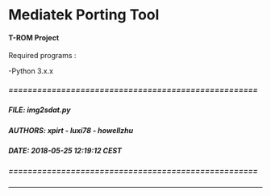 # Mediatek Porting Tool 

#### T-ROM Project

Required programs :

-Python 3.x.x



##### ====================================================
#####          FILE: img2sdat.py
#####       AUTHORS: xpirt - luxi78 - howellzhu
#####          DATE: 2018-05-25 12:19:12 CEST
##### ====================================================
***
